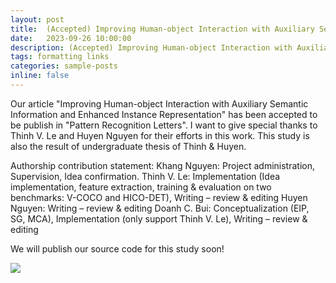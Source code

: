 ```yaml
---
layout: post
title:  (Accepted) Improving Human-object Interaction with Auxiliary Semantic Information and Enhanced Instance Representation
date:   2023-09-26 10:00:00
description: (Accepted) Improving Human-object Interaction with Auxiliary Semantic Information and Enhanced Instance Representation
tags: formatting links
categories: sample-posts
inline: false
---
```


Our article "Improving Human-object Interaction with Auxiliary Semantic Information and Enhanced Instance Representation" has been accepted to be publish in "Pattern Recognition Letters".
I want to give special thanks to Thinh V. Le and Huyen Nguyen for their efforts in this work. This study is also the result of undergraduate thesis of Thinh & Huyen.

Authorship contribution statement:
Khang Nguyen: Project administration, Supervision, Idea confirmation.
Thinh V. Le: Implementation (Idea implementation, feature extraction, training & evaluation on two benchmarks: V-COCO and HICO-DET), Writing – review & editing
Huyen Nguyen: Writing – review & editing
Doanh C. Bui: Conceptualization (EIP, SG, MCA), Implementation (only support Thinh V. Le), Writing – review & editing

We will publish our source code for this study soon!

![](https://hackmd.io/_uploads/SyZzqCyxT.png)
